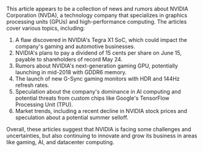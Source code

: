 This article appears to be a collection of news and rumors about NVIDIA Corporation (NVDA), a technology company that specializes in graphics processing units (GPUs) and high-performance computing. The articles cover various topics, including:

1. A flaw discovered in NVIDIA's Tegra X1 SoC, which could impact the company's gaming and automotive businesses.
2. NVIDIA's plans to pay a dividend of 15 cents per share on June 15, payable to shareholders of record May 24.
3. Rumors about NVIDIA's next-generation gaming GPU, potentially launching in mid-2018 with GDDR6 memory.
4. The launch of new G-Sync gaming monitors with HDR and 144Hz refresh rates.
5. Speculation about the company's dominance in AI computing and potential threats from custom chips like Google's TensorFlow Processing Unit (TPU).
6. Market trends, including a recent decline in NVIDIA stock prices and speculation about a potential summer selloff.

Overall, these articles suggest that NVIDIA is facing some challenges and uncertainties, but also continuing to innovate and grow its business in areas like gaming, AI, and datacenter computing.